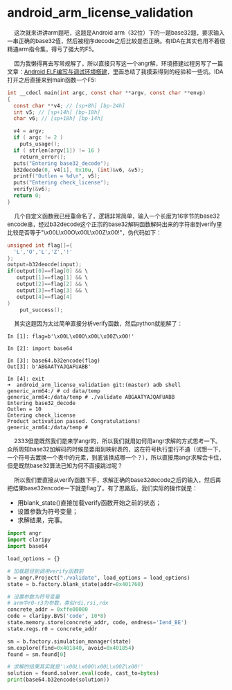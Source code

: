 # android_arm_license_validation

&nbsp;&nbsp;&nbsp;&nbsp;<font size=2>这次就来讲讲arm题吧，这题是Android arm（32位）下的一题base32题，要求输入一串正确的base32值，然后被程序decode之后比较是否正确。有IDA在其实也用不着很精通arm指令集，得亏了强大的F5。</font></br>

&nbsp;&nbsp;&nbsp;&nbsp;<font size=2>因为我懒得再去写常规解了，所以直接只写这一个angr解，环境搭建过程另写了一篇文章：[Android ELF编写与调试环境搭建]()，里面总结了我摸索得到的经验和一些坑。IDA打开之后直接来到main函数一个F5:</font></br>

```C
int __cdecl main(int argc, const char **argv, const char **envp)
{
  const char **v4; // [sp+8h] [bp-24h]
  int v5; // [sp+14h] [bp-18h]
  char v6; // [sp+18h] [bp-14h]

  v4 = argv;
  if ( argc != 2 )
    puts_usage();
  if ( strlen(argv[1]) != 16 )
    return_error();
  puts("Entering base32_decode");
  b32decode(0, v4[1], 0x10u, (int)&v6, &v5);
  printf("Outlen = %d\n", v5);
  puts("Entering check_license");
  verify(&v6);
  return 0;
}
```

&nbsp;&nbsp;&nbsp;&nbsp;<font size=2>几个自定义函数我已经重命名了，逻辑非常简单，输入一个长度为16字节的base32 encode串，经过b32decode这个正宗的base32解码函数解码出来的字符串到verify里比较是否等于"\x00L\x00O\x00L\x00Z\x00!"，伪代码如下：</font></br>

```C
unsigned int flag[]={
  'L','O','L','Z','!'
};
output=b32deocde(input);
if(output[0]==flag[0] && \
   output[1]==flag[1] && \
   output[2]==flag[2] && \
   output[3]==flag[3] && \
   output[4]==flag[4]
)
    put_success();
```

&nbsp;&nbsp;&nbsp;&nbsp;<font size=2>其实这题因为太过简单直接分析verify函数，然后python就能解了：</font></br>

```shell
In [1]: flag=b'\x00L\x00O\x00L\x00Z\x00!'

In [2]: import base64

In [3]: base64.b32encode(flag)
Out[3]: b'ABGAATYAJQAFUABB'

In [4]: exit
➜  android_arm_license_validation git:(master) adb shell
generic_arm64:/ # cd data/temp
generic_arm64:/data/temp # ./validate ABGAATYAJQAFUABB
Entering base32_decode
Outlen = 10
Entering check_license
Product activation passed. Congratulations!
generic_arm64:/data/temp #
```

&nbsp;&nbsp;&nbsp;&nbsp;<font size=2>2333但是既然我们是来学angr的，所以我们就用如何用angr求解的方式思考一下。众所周知base32加解码的时候是要用到映射表的，这在符号执行里行不通（试想一下，一个符号去置换一个表中的元素，到底该换成哪一个？），所以直接用angr求解会卡住，但是既然base32算法已知为何不直接跳过呢？</font></br>

&nbsp;&nbsp;&nbsp;&nbsp;<font size=2>所以我们要直接从verify函数下手，求解正确的base32decode之后的输入，然后再把结果base32encode一下就是flag了。有了思路后，我们实际的操作就是：</font></br>

- 用blank_state()直接加载verify函数开始之前的状态；
- 设置参数为符号变量；
- 求解结果，完事。

```python
import angr
import claripy
import base64

load_options = {}

# 加载题目到调用verify函数前
b = angr.Project("./validate", load_options = load_options)
state = b.factory.blank_state(addr=0x401760)

# 设置参数为符号变量
# arm中r0-r3为参数，类似rdi,rsi,rdx
concrete_addr = 0xffe00000
code = claripy.BVS('code', 10*8)
state.memory.store(concrete_addr, code, endness='Iend_BE')
state.regs.r0 = concrete_addr

sm = b.factory.simulation_manager(state)
sm.explore(find=0x401840, avoid=0x401854)
found = sm.found[0]

# 求解的结果其实就是'\x00L\x00O\x00L\x00Z\x00!'
solution = found.solver.eval(code, cast_to=bytes)
print(base64.b32encode(solution))
```

